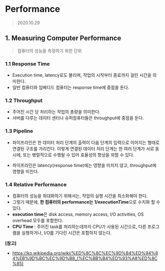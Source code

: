 # Performance

> 2020.10.29



## 1. Measuring Computer Performance

> 컴퓨터의 성능을 측정하기 위한 단위



### 1.1 Response Time

- Execution time, latency로도 불리며, 작업의 시작부터 종료까지 걸린 시간을 의미한다.
- 일반 컴퓨터와 임베디드 컴퓨터는 response time에 중점을 둔다.



### 1.2 Throughput

- 주어진 시간 당 처리하는 작업의 총량을 의미한다.
- 서버를 다루는 데이터 센터나 슈퍼컴퓨터들은 throughput에 중점을 둔다.



### 1.3 Pipeline

- 파이프라인은 한 데이터 처리 단계의 출력이 다음 단계의 입력으로 이어지는 형태로 연결된 구조를 가리킨다. 이렇게 연결된 데이터 처리 단계는 한 여러 단계가 서로 동시에, 또는 병렬적으로 수행될 수 있어 효율성의 향상을 꾀할 수 있다. 

- 파이프라인은 latency(response time)에는 영향을 미치지 않고, throughput에 영향을 미친다. 



### 1.4 Relative Performance

- 컴퓨터의 성능을 최대화하기 위해서는, 작업의 실행 시간을 최소화해야 한다.
- 그렇기 때문에, **한 컴퓨터의 performance는 1/executionTime**으로 수치화 할 수 있다.
- **execution time**은 disk access, memory access, I/O activities, OS overhead 모두를 포함한다.
- **CPU Time** : 주어진 task를 처리하는데까지 CPU가 사용된 시간으로, 다른 프로그램을 실행하거나, I/O를 기다린 시간은 포함하지 않는다.





**[참고]**

- https://ko.wikipedia.org/wiki/%ED%8C%8C%EC%9D%B4%ED%94%84%EB%9D%BC%EC%9D%B8_(%EC%BB%B4%ED%93%A8%ED%8C%85)